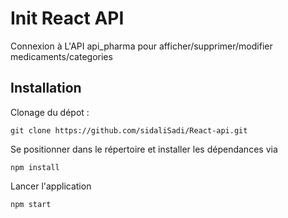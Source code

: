 # Init React API

Connexion à L'API api_pharma pour afficher/supprimer/modifier medicaments/categories

## Installation

Clonage du dépot :

`git clone https://github.com/sidaliSadi/React-api.git`

Se positionner dans le répertoire et installer les dépendances via 

`npm install`

Lancer l'application 

`npm start`